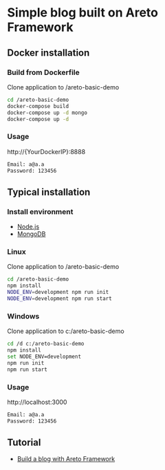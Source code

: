 # Simple blog built on Areto Framework

## Docker installation

### Build from Dockerfile
Clone application to /areto-basic-demo
```sh
cd /areto-basic-demo
docker-compose build
docker-compose up -d mongo
docker-compose up -d
```

### Usage
http://{YourDockerIP}:8888
```sh
Email: a@a.a
Password: 123456
```

## Typical installation

### Install environment
- [Node.js](https://nodejs.org)
- [MongoDB](https://www.mongodb.com)

### Linux
Clone application to /areto-basic-demo
```sh
cd /areto-basic-demo
npm install
NODE_ENV=development npm run init
NODE_ENV=development npm run start
```

### Windows
Clone application to c:/areto-basic-demo
```sh
cd /d c:/areto-basic-demo
npm install
set NODE_ENV=development
npm run init
npm run start
```

### Usage
http://localhost:3000
```sh
Email: a@a.a
Password: 123456
```   

## Tutorial
- [Build a blog with Areto Framework](http://nervebit.com/areto/blog/)